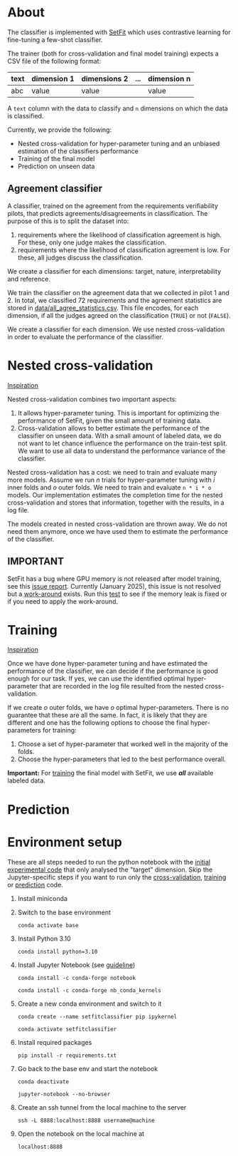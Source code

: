 # About

The classifier is implemented with [SetFit](https://huggingface.co/docs/setfit/index) which uses contrastive learning for fine-tuning a few-shot classifier.

The trainer (both for cross-validation and final model training) expects a CSV file of the following format:

| text | dimension 1 | dimensions 2 | ... | dimension n |
|------|-------------|--------------|-----|-------------|
| abc  | value       | value        |     | value       |

A `text` column with the data to classify and `n` dimensions on which the data is classified.

Currently, we provide the following:

 - Nested cross-validation for hyper-parameter tuning and an unbiased estimation of the classifiers performance
 - Training of the final model
 - Prediction on unseen data

## Agreement classifier

A classifier, trained on the agreement from the requirements verifiability pilots, that predicts agreements/disagreements in classification. The purpose of this is to split the dataset into:

 1. requirements where the likelihood of classification agreement is high. For these, only one judge makes the classification.
 2. requirements where the likelihood of classification agreement is low. For these, all judges discuss the classification.

We create a classifier for each dimensions: target, nature, interpretability and reference.

We train the classifier on the agreement data that we collected in pilot 1 and 2. In total, we classified 72 requirements and the agreement statistics are stored in [data/all_agree_statistics.csv](../data/all_agree_statistics.csv). This file encodes, for each dimension, if all the judges agreed on the classification (`TRUE`) or not (`FALSE`).

We create a classifier for each dimension. We use nested cross-validation in order to evaluate the performance of the classifier.

# Nested cross-validation

[Inspiration](https://machinelearningmastery.com/nested-cross-validation-for-machine-learning-with-python/)

Nested cross-validation combines two important aspects:
 1. It allows hyper-parameter tuning. This is important for optimizing the performance of SetFit, given the small amount of training data.
 2. Cross-validation allows to better estimate the performance of the classifier on unseen data. With a small amount of labeled data, we do not want to let chance influence the performance on the train-test split. We want to use all data to understand the performance variance of the classifier.

Nested cross-validation has a cost: we need to train and evaluate many more models. Assume we run *n* trials for hyper-parameter tuning with *i* inner folds and *o* outer folds. We need to train and evaluate `n * i * o` models. Our implementation estimates the completion time for the nested cross-validation and stores that information, together with the results, in a log file.

The models created in nested cross-validation are thrown away. We do not need them anymore, once we have used them to estimate the performance of the classifier.

## IMPORTANT
SetFit has a bug where GPU memory is not released after model training, see this [issue report](https://github.com/huggingface/setfit/issues/567). Currently (January 2025), this issue is not resolved but a [work-around](https://github.com/huggingface/setfit/issues/567#issuecomment-2557352330) exists. Run this [test](./setfit_memory.py) to see if the memory leak is fixed or if you need to apply the work-around.

# Training

[Inspiration](https://machinelearningmastery.com/train-final-machine-learning-model/)

Once we have done hyper-parameter tuning and have estimated the performance of the classifier, we can decide if the performance is good enough for our task. If yes, we can use the identified optimal hyper-parameter that are recorded in the log file resulted from the nested cross-validation.

If we create *o* outer folds, we have *o* optimal hyper-parameters. There is no guarantee that these are all the same. In fact, it is likely that they are different and one has the following options to choose the final hyper-parameters for training:
 1. Choose a set of hyper-parameter that worked well in the majority of the folds.
 2. Choose the hyper-parameters that led to the best performance overall.

**Important:** For [training](./train_agreement.py) the final model with SetFit, we use ***all*** available labeled data.

# Prediction



# Environment setup

These are all steps needed to run the python notebook with the [initial experimental code](target_agreement_sv.ipynb) that only analysed the "target" dimension. Skip the Jupyter-specific steps if you want to run only the [cross-validation](./nested_crossvalidation.py), [training](./train_agreement.py) or [prediction](./predict_agreement.py) code.

1. Install miniconda
2. Switch to the base environment

   `conda activate base`
3. Install Python 3.10

   `conda install python=3.10`
4. Install Jupyter Notebook (see [guideline](https://towardsdatascience.com/how-to-set-up-anaconda-and-jupyter-notebook-the-right-way-de3b7623ea4a))

   `conda install -c conda-forge notebook`

   `conda install -c conda-forge nb_conda_kernels`
5. Create a new conda environment and switch to it

   `conda create --name setfitclassifier pip ipykernel`

    `conda activate setfitclassifier`
6. Install required packages

   `pip install -r requirements.txt`
7. Go back to the base env and start the notebook

   `conda deactivate`

    `jupyter-notebook --no-browser`
8. Create an ssh tunnel from the local machine to the server

   `ssh -L 8888:localhost:8888 username@machine`
9. Open the notebook on the local machine at

   `localhost:8888`
